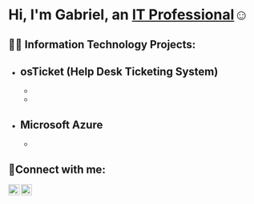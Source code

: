 <h1>Hi, I'm Gabriel, an <a href="https://www.linkedin.com/in/gabrielgomez-/">IT Professional</a>☺</h1>

<h2>👨‍💻 Information Technology Projects:</h2>

- <b>osTicket (Help Desk Ticketing System)</b>
  - 
  - 
  - 
- <b>Microsoft Azure</b>
  - 
  - 

<h2>🤳Connect with me:</h2>

<img align="left" alt="Gabriel | LinkedIn" width="22px" src="https://upload.wikimedia.org/wikipedia/commons/thumb/8/81/LinkedIn_icon.svg/2048px-LinkedIn_icon.svg.png" />
<img align="left" alt="Gabriel | Instagram" width="22px" src="https://upload.wikimedia.org/wikipedia/commons/thumb/e/e7/Instagram_logo_2016.svg/2048px-Instagram_logo_2016.svg.png" />

[instagram]: https://www.instagram.com/oddk
[linkedin]: https://linkedin.com/in/gabrielgomez-
